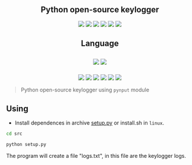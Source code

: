<h2 align="center">Python open-source keylogger</h2>
<p align="center">
  <img src="https://img.shields.io/github/issues/DioBruh/pylogger">
  <img src="https://img.shields.io/github/forks/DioBruh/pylogger">
  <img src="https://img.shields.io/github/stars/DioBruh/pylogger">
  <img src="https://img.shields.io/github/license/DioBruh/pylogger">
  <img src="https://img.shields.io/badge/Python-Keylogger-2ea44f">
  <img src="https://img.shields.io/badge/License-MIT-purple">
</p>

<h2 align="center">
  <p>Language<br><br>
    <img src="https://img.shields.io/badge/Python-FFD43B?style=for-the-badge&logo=python&logoColor=darkgreen">
    <img src="https://img.shields.io/badge/Python-14354C?style=for-the-badge&logo=python&logoColor=white">
  </p>
</h2>

<p align="center">
  
</p>
<p align="center">
  <img src="https://img.shields.io/badge/Windows-0078D6?style=for-the-badge&logo=windows&logoColor=white">
  <img src="https://img.shields.io/badge/Debian-A81D33?style=for-the-badge&logo=debian&logoColor=white">
  <img src="https://img.shields.io/badge/Windows_XP-003399?style=for-the-badge&logo=windows-xp&logoColor=white">
  <img src="https://img.shields.io/badge/Ubuntu-E95420?style=for-the-badge&logo=ubuntu&logoColor=white">
  <img src="https://img.shields.io/badge/Arch_Linux-1793D1?style=for-the-badge&logo=arch-linux&logoColor=white">
  <img src="https://img.shields.io/badge/windows%20terminal-4D4D4D?style=for-the-badge&logo=windows%20terminal&logoColor=white">
</p>

> Python open-source keylogger using `pynput` module

<h2>Using</h2>

* Install dependences in archive <a href="https://github.com/DioBruh/pylogger/blob/main/src/setup.py">setup.py</a> or <a>install.sh</a> in `linux`.

```cmd
cd src
```

```cmd
python setup.py
```

The program will create a file "logs.txt", in this file are the keylogger logs.
